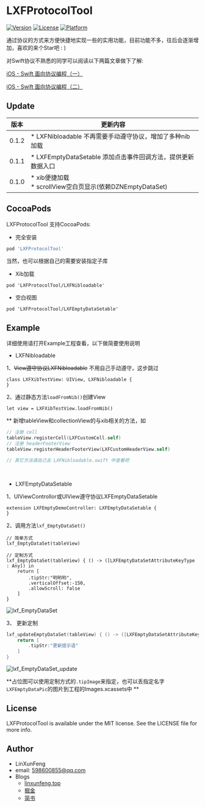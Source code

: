 # LXFProtocolTool
[![Version](https://img.shields.io/cocoapods/v/LXFProtocolTool.svg?style=flat)](http://cocoapods.org/pods/LXFProtocolTool)
[![License](https://img.shields.io/cocoapods/l/LXFProtocolTool.svg?style=flat)](http://cocoapods.org/pods/LXFProtocolTool)
[![Platform](https://img.shields.io/cocoapods/p/LXFProtocolTool.svg?style=flat)](http://cocoapods.org/pods/LXFProtocolTool)

通过协议的方式来方便快捷地实现一些的实用功能，目前功能不多，往后会逐渐增加，喜欢的来个Star吧 : )

对Swift协议不熟悉的同学可以阅读以下两篇文章做下了解:

[iOS - Swift 面向协议编程（一）](https://juejin.im/post/59ee05346fb9a0452845a7e8)

[iOS - Swift 面向协议编程（二）](https://juejin.im/post/59ee05846fb9a0451329dd52)

## Update

版本 | 更新内容
-|-
0.1.2| *  LXFNibloadable 不再需要手动遵守协议，增加了多种nib加载 
0.1.1| * LXFEmptyDataSetable 添加点击事件回调方法，提供更新数据入口 
0.1.0| * xib便捷加载<br> * scrollView空白页显示(依赖DZNEmptyDataSet) 

## CocoaPods

LXFProtocolTool 支持CocoaPods:

- 完全安装
```ruby
pod 'LXFProtocolTool'
```

当然，也可以根据自己的需要安装指定子库

- Xib加载
```
pod 'LXFProtocolTool/LXFNibloadable'
```

- 空白视图
```
pod 'LXFProtocolTool/LXFEmptyDataSetable'
```

## Example

详细使用请打开Example工程查看，以下做简要使用说明

- LXFNibloadable

1、~~View遵守协议LXFNibloadable~~  不用自己手动遵守，这步跳过
```
class LXFXibTestView: UIView, LXFNibloadable {
}
```
2、通过静态方法`loadFromNib()`创建View
```
let view = LXFXibTestView.loadFromNib()
```



** 新增tableView和collectionView的与xib相关的方法，如

```swift
// 注册 cell
tableView.registerCell(LXFCustomCell.self)
// 注册 headerFooterView
tableView.registerHeaderFooterView(LXFCustomHeaderView.self)

// 其它方法请自己去 LXFNibloadable.swift 中查看吧
```





<br>

- LXFEmptyDataSetable

1、UIViewControllor或UIView遵守协议LXFEmptyDataSetable
```
extension LXFEmptyDemoController: LXFEmptyDataSetable {
}
```

2、调用方法`lxf_EmptyDataSet()`
```
// 简单方式
lxf_EmptyDataSet(tableView)

// 定制方式
lxf_EmptyDataSet(tableView) { () -> ([LXFEmptyDataSetAttributeKeyType : Any]) in
    return [
        .tipStr:"哟哟哟",
        .verticalOffset:-150,
        .allowScroll: false
    ]
}
```
![lxf_EmptyDataSet](https://github.com/LinXunFeng/LXFProtocolTool/raw/master/Screenshots/lxf_EmptyDataSet.png)



3、 更新定制

```swift
lxf_updateEmptyDataSet(tableView) { () -> ([LXFEmptyDataSetAttributeKeyType : Any]) in
    return [
        .tipStr:"更新提示语"
    ]
}
```

![lxf_EmptyDataSet_update](https://github.com/LinXunFeng/LXFProtocolTool/raw/master/Screenshots/lxf_EmptyDataSet.gif)



**占位图可以使用定制方式的`.tipImage`来指定，也可以丢指定名字`LXFEmptyDataPic`的图片到工程的Images.xcassets中 **


## License

LXFProtocolTool is available under the MIT license. See the LICENSE file for more info.

## Author
- LinXunFeng
- email: [598600855@qq.com](mailto:598600855@qq.com)
- Blogs
    - [linxunfeng.top](http://linxunfeng.top/)
    - [掘金](https://juejin.im/user/58f8065e61ff4b006646c72d/posts)
    - [简书](https://www.jianshu.com/u/31e85e7a22a2)